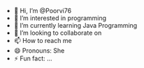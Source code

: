 - 👋 Hi, I’m @Poorvi76
- 👀 I’m interested in programming
- 🌱 I’m currently learning Java Programming
- 💞️ I’m looking to collaborate on 
- 📫 How to reach me 
- 😄 Pronouns: She
- ⚡ Fun fact: ...

<!---
Poorvi76/Poorvi76 is a ✨ special ✨ repository because its `README.md` (this file) appears on your GitHub profile.
You can click the Preview link to take a look at your changes.
--->

